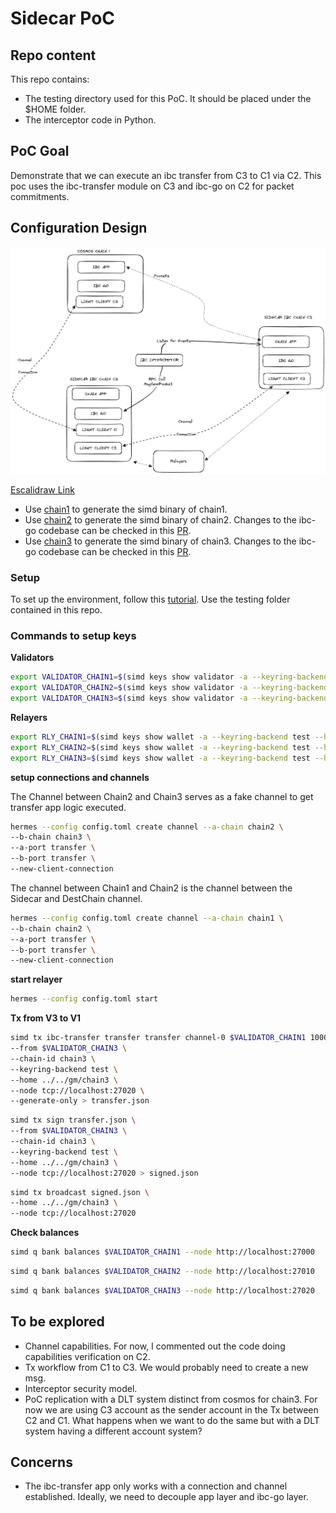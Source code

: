 # Sidecar PoC

## Repo content

This repo contains:

- The testing directory used for this PoC. It should be placed under the $HOME folder.
- The interceptor code in Python.

## PoC Goal

Demonstrate that we can execute an ibc transfer from C3 to C1 via C2.
This poc uses the ibc-transfer module on C3 and ibc-go on C2 for packet commitments.

## Configuration Design

![Image](PoC_Config.png)

[Escalidraw Link](https://excalidraw.com/#json=G1fNQZs42JVSBmTg-o6tz,6RPTV5VFriCtIjALeTfL2g)

- Use [chain1](https://github.com/sangier-ibc-playground/ibc-go/tree/main) to generate the simd binary of chain1.
- Use [chain2](https://github.com/sangier-ibc-playground/ibc-go/tree/stefano/async-send-packet-ibc-go) to generate the simd binary of chain2. Changes to the ibc-go codebase can be checked in this [PR](https://github.com/sangier-ibc-playground/ibc-go/pull/1).
- Use [chain3](https://github.com/sangier-ibc-playground/ibc-go/tree/stefano/async-send-packet-tranfer-app) to generate the simd binary of chain3. Changes to the ibc-go codebase can be checked in this [PR](https://github.com/sangier-ibc-playground/ibc-go/pull/2).

### Setup

To set up the environment, follow this [tutorial](https://github.com/cosmos/ibc-go/blob/aad87e25c17697af23b1b227b0de3de4ee9d3a27/docs/tutorials/02-channel-upgrades/01-intro.md). Use the testing folder contained in this repo.

### Commands to setup keys

**Validators**

```bash
export VALIDATOR_CHAIN1=$(simd keys show validator -a --keyring-backend test --home ../../gm/chain1) && echo $VALIDATOR_CHAIN1;
export VALIDATOR_CHAIN2=$(simd keys show validator -a --keyring-backend test --home ../../gm/chain2) && echo $VALIDATOR_CHAIN2;
export VALIDATOR_CHAIN3=$(simd keys show validator -a --keyring-backend test --home ../../gm/chain3) && echo $VALIDATOR_CHAIN3;
```

**Relayers**

```bash
export RLY_CHAIN1=$(simd keys show wallet -a --keyring-backend test --home ../../gm/chain1) && echo $RLY_CHAIN1;
export RLY_CHAIN2=$(simd keys show wallet -a --keyring-backend test --home ../../gm/chain2) && echo $RLY_CHAIN2;
export RLY_CHAIN3=$(simd keys show wallet -a --keyring-backend test --home ../../gm/chain3) && echo $RLY_CHAIN3;

```

**setup connections and channels**

The Channel between Chain2 and Chain3 serves as a fake channel to get transfer app logic executed.

```bash
hermes --config config.toml create channel --a-chain chain2 \
--b-chain chain3 \
--a-port transfer \
--b-port transfer \
--new-client-connection
```

The channel between Chain1 and Chain2 is the channel between the Sidecar and DestChain channel.

```bash
hermes --config config.toml create channel --a-chain chain1 \
--b-chain chain2 \
--a-port transfer \
--b-port transfer \
--new-client-connection
```

**start relayer** 

```bash
hermes --config config.toml start
```

**Tx from V3 to V1**

```bash
simd tx ibc-transfer transfer transfer channel-0 $VALIDATOR_CHAIN1 100000samoleans \
--from $VALIDATOR_CHAIN3 \
--chain-id chain3 \
--keyring-backend test \
--home ../../gm/chain3 \
--node tcp://localhost:27020 \
--generate-only > transfer.json
```

```bash
simd tx sign transfer.json \
--from $VALIDATOR_CHAIN3 \
--chain-id chain3 \
--keyring-backend test \
--home ../../gm/chain3 \
--node tcp://localhost:27020 > signed.json
```

```bash
simd tx broadcast signed.json \
--home ../../gm/chain3 \
--node tcp://localhost:27020
```

**Check balances**

```bash
simd q bank balances $VALIDATOR_CHAIN1 --node http://localhost:27000
```

```bash
simd q bank balances $VALIDATOR_CHAIN2 --node http://localhost:27010
```

```bash
simd q bank balances $VALIDATOR_CHAIN3 --node http://localhost:27020
```

## To be explored

- Channel capabilities. For now, I commented out the code doing capabilities verification on C2.
- Tx workflow from C1 to C3. We would probably need to create a new msg.
- Interceptor security model.
- PoC replication with a DLT system distinct from cosmos for chain3. For now we are using C3 account as the sender account in the Tx between C2 and C1. What happens when we want to do the same but with a DLT system having a different
account system?

## Concerns

- The ibc-transfer app only works with a connection and channel established. Ideally, we need to decouple app layer and ibc-go layer.